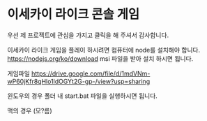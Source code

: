 ﻿# 이세카이 라이크 콘솔 게임

우선 제 프로젝트에 관심을 가지고 클릭을 해 주셔서 감사합니다.

이세카이 라이크 게임을 플레이 하시려면
컴퓨터에 node를 설치해야 합니다.
https://nodejs.org/ko/download
msi 파일을 받아 설치 하시면 됩니다.

게임파일
https://drive.google.com/file/d/1mdVNm-wP60jKfr8qHlo1ldOGYt2G-gp-/view?usp=sharing

윈도우의 경우
폴더 내 start.bat 파일을 실행하시면 됩니다.

맥의 경우
(모?름)
